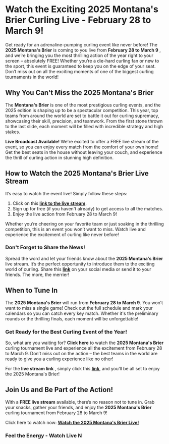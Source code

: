 # Watch the Exciting 2025 Montana's Brier Curling Live - February 28 to March 9!

Get ready for an adrenaline-pumping curling event like never before! The **2025 Montana's Brier** is coming to you live from **February 28 to March 9** , and we’re bringing you the most thrilling action of the year right to your screen – absolutely FREE! Whether you’re a die-hard curling fan or new to the sport, this event is guaranteed to keep you on the edge of your seat. Don’t miss out on all the exciting moments of one of the biggest curling tournaments in the world!

## Why You Can't Miss the 2025 Montana's Brier

The **Montana's Brier** is one of the most prestigious curling events, and the 2025 edition is shaping up to be a spectacular competition. This year, top teams from around the world are set to battle it out for curling supremacy, showcasing their skill, precision, and teamwork. From the first stone thrown to the last slide, each moment will be filled with incredible strategy and high stakes.

**Live Broadcast Available!** We're excited to offer a FREE live stream of the event, so you can enjoy every match from the comfort of your own home! Get the best seats in the house without leaving your couch, and experience the thrill of curling action in stunning high definition.

## How to Watch the 2025 Montana's Brier Live Stream

It’s easy to watch the event live! Simply follow these steps:

1. Click on this [**link to the live stream**](https://tinyurl.com/livestreamfreeo?st=2025montanasbrier&si=gh).
2. Sign up for free (if you haven't already) to get access to all the matches.
3. Enjoy the live action from February 28 to March 9!

Whether you’re cheering on your favorite team or just soaking in the thrilling competition, this is an event you won’t want to miss. Watch live and experience the excitement of curling like never before!

### Don't Forget to Share the News!

Spread the word and let your friends know about the **2025 Montana's Brier** live stream. It’s the perfect opportunity to introduce them to the exciting world of curling. Share this [**link**](https://tinyurl.com/livestreamfreeo?st=2025montanasbrier&si=gh) on your social media or send it to your friends. The more, the merrier!

## When to Tune In

The **2025 Montana's Brier** will run from **February 28 to March 9**. You won’t want to miss a single game! Check out the full schedule and mark your calendars so you can catch every key match. Whether it's the preliminary rounds or the thrilling finals, each moment will be unforgettable!

### Get Ready for the Best Curling Event of the Year!

So, what are you waiting for? **Click here** to watch the **2025 Montana's Brier** curling tournament live and experience all the excitement from February 28 to March 9. Don’t miss out on the action – the best teams in the world are ready to give you a curling experience like no other!

For the **live stream link** , simply click this [**link**](https://tinyurl.com/livestreamfreeo?st=2025montanasbrier&si=gh), and you’ll be all set to enjoy the 2025 Montana's Brier!

## Join Us and Be Part of the Action!

With a **FREE live stream** available, there’s no reason not to tune in. Grab your snacks, gather your friends, and enjoy the **2025 Montana's Brier** curling tournament from February 28 to March 9!

Click here to watch now: [**Watch the 2025 Montana's Brier Live!**](https://tinyurl.com/livestreamfreeo?st=2025montanasbrier&si=gh)

### Feel the Energy - Watch Live N
